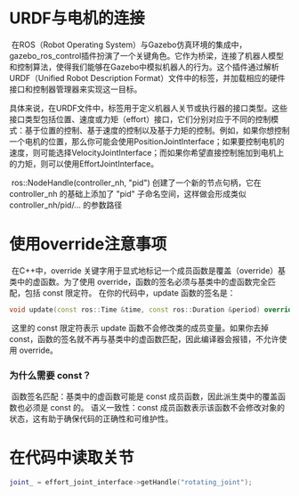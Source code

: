 # URDF与电机的连接

​	在ROS（Robot Operating System）与Gazebo仿真环境的集成中，gazebo_ros_control插件扮演了一个关键角色。它作为桥梁，连接了机器人模型和控制算法，使得我们能够在Gazebo中模拟机器人的行为。这个插件通过解析URDF（Unified Robot Description Format）文件中的<transmission>标签，并加载相应的硬件接口和控制器管理器来实现这一目标。

​	具体来说，在URDF文件中，<hardwareInterface>标签用于定义机器人关节或执行器的接口类型。这些接口类型包括位置、速度或力矩（effort）接口，它们分别对应于不同的控制模式：基于位置的控制、基于速度的控制以及基于力矩的控制。例如，如果你想控制一个电机的位置，那么你可能会使用PositionJointInterface；如果要控制电机的速度，则可能选择VelocityJointInterface；而如果你希望直接控制施加到电机上的力矩，则可以使用EffortJointInterface。

​	ros::NodeHandle(controller_nh, "pid") 创建了一个新的节点句柄，它在 controller_nh 的基础上添加了 "pid" 子命名空间，这样做会形成类似 controller_nh/pid/... 的参数路径

# 使用override注意事项

​	在C++中，override 关键字用于显式地标记一个成员函数是覆盖（override）基类中的虚函数。为了使用 override，函数的签名必须与基类中的虚函数完全匹配，包括 const 限定符。
在你的代码中，update 函数的签名是：

```cpp
void update(const ros::Time &time, const ros::Duration &period) override;
```

​	这里的 const 限定符表示 update 函数不会修改类的成员变量。如果你去掉 const，函数的签名就不再与基类中的虚函数匹配，因此编译器会报错，不允许使用 override。

### 为什么需要 const？

​	函数签名匹配：基类中的虚函数可能是 const 成员函数，因此派生类中的覆盖函数也必须是 const 的。
语义一致性：const 成员函数表示该函数不会修改对象的状态，这有助于确保代码的正确性和可维护性。

# 在代码中读取关节

```cpp
joint_ = effort_joint_interface->getHandle("rotating_joint");
```
